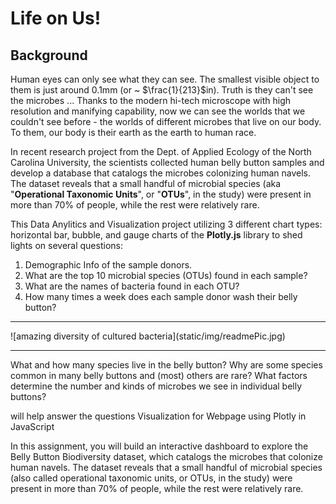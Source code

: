 # Life on Us!  

## Background

Human eyes can only see what they can see. The smallest visible object to them is just around 0.1mm (or ~ $\frac{1}{213}$in). Truth is they can't see the microbes ... Thanks to the modern hi-tech microscope with high resolution and manifying capability, now we can see the worlds that we couldn't see before - the worlds of different microbes that live on our body. To them, our body is their earth as the earth to human race.  

In recent research project from the Dept. of Applied Ecology of the North Carolina University, the scientists collected human belly button samples and develop a database that catalogs the microbes colonizing human navels. The dataset reveals that a small handful of microbial species (aka "**Operational Taxonomic Units**", or "**OTUs**", in the study) were present in more than 70% of people, while the rest were relatively rare.

This Data Anylitics and Visualization project utilizing 3 different chart types: horizontal bar, bubble, and gauge charts of the **Plotly.js** library to shed lights on several questions:  

<ol>
    <li>Demographic Info of the sample donors.</li>
    <li>What are the top 10 microbial species (OTUs) found in each sample?</li>
    <li>What are the names of bacteria found in each OTU?</li>
    <li>How many times a week does each sample donor wash their belly button?</li>
</ol>

<hr>
![amazing diversity of cultured bacteria](static/img/readmePic.jpg)
<hr>




What and how many species live in the belly button?
Why are some species common in many belly buttons and (most) others are rare?
What factors determine the number and kinds of microbes we see in individual belly buttons?
 
 will help answer the questions
Visualization for Webpage using Plotly in JavaScript

In this assignment, you will build an interactive dashboard to explore the Belly Button Biodiversity dataset, which catalogs the microbes that colonize human navels.
The dataset reveals that a small handful of microbial species (also called operational taxonomic units, or OTUs, in the study) were present in more than 70% of people, while the rest were relatively rare.